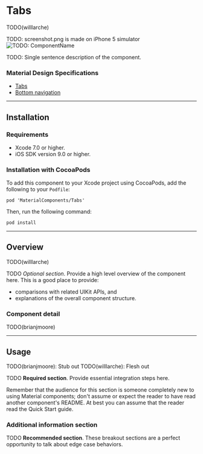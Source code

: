 # Tabs

TODO(willlarche)

TODO: screenshot.png is made on iPhone 5 simulator
![TODO: ComponentName](docs/assets/screenshot.png)
<!--{: .ios-screenshot .right }-->

TODO: Single sentence description of the component.
<!--{: .intro :}-->

### Material Design Specifications

<ul class="icon-list">
  <li class="icon-link">
    <a href="https://material.google.com/components/tabs.html">
      Tabs
    </a>
  </li>
  <li class="icon-link">
    <a href="https://material.google.com/components/bottom-navigation.html">
      Bottom navigation
    </a>
  </li>
</ul>

- - -

## Installation

### Requirements

- Xcode 7.0 or higher.
- iOS SDK version 9.0 or higher.

### Installation with CocoaPods

To add this component to your Xcode project using CocoaPods, add the
following to your `Podfile`:

~~~
pod 'MaterialComponents/Tabs'
~~~

Then, run the following command:

~~~ bash
pod install
~~~

- - -

## Overview

TODO(willlarche)

TODO *Optional section*. Provide a high level overview of the component here. This is a good
place to provide:

- comparisons with related UIKit APIs, and
- explanations of the overall component structure.

### Component detail

TODO(brianjmoore)

- - -

## Usage

TODO(brianjmoore): Stub out
TODO(willlarche): Flesh out

TODO **Required section**. Provide essential integration steps here.

Remember that the audience for this section is someone completely new to using Material
components; don't assume or expect the reader to have read another component's README. At best
you can assume that the reader read the Quick Start guide.

### Additional information section

TODO **Recommended section**. These breakout sections are a perfect opportunity to talk about
edge case behaviors.